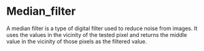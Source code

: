 # Median_filter
A median filter is a type of digital filter used to reduce noise from images. It uses the values ​​in the vicinity of the tested pixel and returns the middle value in the vicinity of those pixels as the filtered value.
